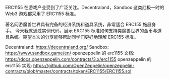 ERC1155 在游戏产业受到了广泛关注。Decentraland，Sandbox 这类红极一时的 Web3 游戏都采用了 ERC1155 标准。

著名网游魔兽世界具有完备的经济系统和道具系统，非常适合 ERC155 施展身手。
今天我就通过实例代码，展示 ERC155 标准如何支持类魔兽世界的金币与道具系统。期望本次的分享能够帮助同学们更好地理解 ERC155 标准。

Decentraland: https://decentraland.org/
Sandbox: https://www.sandbox.game/en/
openzeppelin 的 erc1155 文档: https://docs.openzeppelin.com/contracts/3.x/erc1155
openzeppelin 的 erc1155 实现: https://github.com/OpenZeppelin/openzeppelin-contracts/blob/master/contracts/token/ERC1155/ERC1155.sol
